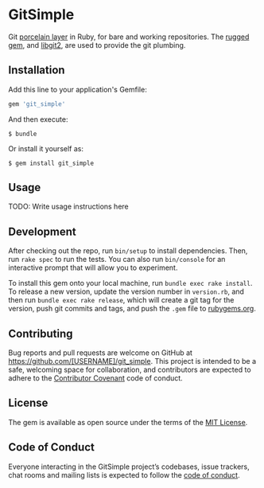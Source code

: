 # GitSimple

Git [porcelain layer](https://git-scm.com/book/en/v2/Git-Internals-Plumbing-and-Porcelain)
in Ruby, for bare and working repositories. The [rugged gem](https://github.com/libgit2/rugged),
and [libgit2](https://libgit2.github.com/), are used to provide the git plumbing.

## Installation

Add this line to your application's Gemfile:

```ruby
gem 'git_simple'
```

And then execute:

    $ bundle

Or install it yourself as:

    $ gem install git_simple

## Usage

TODO: Write usage instructions here

## Development

After checking out the repo, run `bin/setup` to install dependencies. Then, run `rake spec` to run the tests. You can also run `bin/console` for an interactive prompt that will allow you to experiment.

To install this gem onto your local machine, run `bundle exec rake install`. To release a new version, update the version number in `version.rb`, and then run `bundle exec rake release`, which will create a git tag for the version, push git commits and tags, and push the `.gem` file to [rubygems.org](https://rubygems.org).

## Contributing

Bug reports and pull requests are welcome on GitHub at https://github.com/[USERNAME]/git_simple. This project is intended to be a safe, welcoming space for collaboration, and contributors are expected to adhere to the [Contributor Covenant](http://contributor-covenant.org) code of conduct.

## License

The gem is available as open source under the terms of the [MIT License](http://opensource.org/licenses/MIT).

## Code of Conduct

Everyone interacting in the GitSimple project’s codebases, issue trackers, chat rooms and mailing lists is expected to follow the [code of conduct](https://github.com/[USERNAME]/git_simple/blob/master/CODE_OF_CONDUCT.md).
